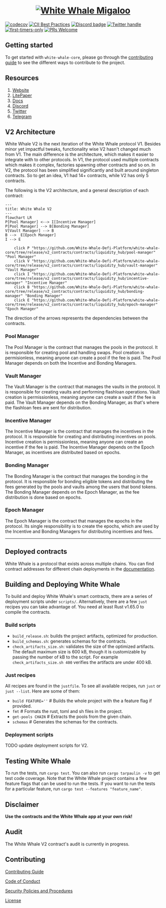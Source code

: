 <a href="https://whitewhale.money/">
  <h1 align="center">
    <picture>
      <img alt="White Whale Migaloo" src="https://miro.medium.com/max/1400/1*29OYRJqqddosWtWo-c3TYQ.png">
    </picture>
  </h1>
</a>

[![codecov](https://codecov.io/github/White-Whale-Defi-Platform/migaloo-core/branch/main/graph/badge.svg?token=Y8S6P1KBS2)](https://codecov.io/github/White-Whale-Defi-Platform/migaloo-core)
[![CII Best Practices](https://bestpractices.coreinfrastructure.org/projects/6401/badge)](https://bestpractices.coreinfrastructure.org/projects/6401)
[![Discord badge][]][Discord invite]
[![Twitter handle][]][Twitter badge]
[![first-timers-only](https://img.shields.io/badge/first--timers--only-friendly-blue.svg?style=flat-square)](https://www.firsttimersonly.com/)
[![PRs Welcome](https://img.shields.io/badge/PRs-welcome-brightgreen.svg?style=flat-square)](https://makeapullrequest.com)

[Discord invite]: https://discord.com/invite/tSxyyCWgYX
[Discord badge]: https://img.shields.io/discord/908044702794801233
[Twitter handle]: https://img.shields.io/twitter/follow/WhiteWhaleDefi.svg?style=social&label=Follow
[Twitter badge]: https://twitter.com/intent/follow?screen_name=WhiteWhaleDefi

## Getting started

To get started with `white-whale-core`, please go through the [contributing guide](./docs/CONTRIBUTING.md) to see the 
different ways to contribute to the project.

## Resources

1. [Website](https://whitewhale.money/)
2. [LitePaper](https://whitewhale.money/LitepaperV2.pdf)
3. [Docs](https://docs.whitewhale.money/white-whale) 
4. [Discord](https://discord.com/invite/tSxyyCWgYX)
5. [Twitter](https://twitter.com/WhiteWhaleDefi)
6. [Telegram](https://t.me/whitewhaleofficial)

## V2 Architecture

White Whale V2 is the next iteration of the White Whale protocol V1. Besides minor yet impactful tweaks, functionality wise V2 
hasn't changed much from V1. The main difference is the architecture, which makes it easier to integrate with to other 
protocols. In V1, the protocol used multiple contracts which makes it complex, factories spawning other contracts and so on.
In V2, the protocol has been simplified significantly and built around singleton contracts. So to get an idea, V1 had 14+ contracts, 
while V2 has only 5 contracts. 

The following is the V2 architecture, and a general description of each contract:

```mermaid
---
title: White Whale V2
---
flowchart LR
P[Pool Manager] <--> I[Incentive Manager]
P[Pool Manager] --> B[Bonding Manager]
V[Vault Manager] --> B
B -->  E[Epoch Manager]
I --> E

    click P "https://github.com/White-Whale-Defi-Platform/white-whale-core/tree/release/v2_contracts/contracts/liquidity_hub/pool-manager" "Pool Manager"
    click V "https://github.com/White-Whale-Defi-Platform/white-whale-core/tree/release/v2_contracts/contracts/liquidity_hub/vault-manager" "Vault Manager"
    click I "https://github.com/White-Whale-Defi-Platform/white-whale-core/tree/release/v2_contracts/contracts/liquidity_hub/incentive-manager" "Incentive Manager"
    click B "https://github.com/White-Whale-Defi-Platform/white-whale-core/tree/release/v2_contracts/contracts/liquidity_hub/bonding-manager" "Bonding Manager"
    click E "https://github.com/White-Whale-Defi-Platform/white-whale-core/tree/release/v2_contracts/contracts/liquidity_hub/epoch-manager" "Epoch Manager"
```
The direction of the arrows represents the dependencies between the contracts.

### Pool Manager
The Pool Manager is the contract that manages the pools in the protocol. It is responsible for creating pool and handling 
swaps. Pool creation is permisionless, meaning anyone can create a pool if the fee is paid. The Pool Manager depends on 
both the Incentive and Bonding Managers.

### Vault Manager
The Vault Manager is the contract that manages the vaults in the protocol. It is responsible for creating vaults and performing 
flashloan operations. Vault creation is permissionless, meaning anyone can create a vault if the fee is paid. The Vault Manager 
depends on the Bonding Manager, as that's where the flashloan fees are sent for distribution.

### Incentive Manager
The Incentive Manager is the contract that manages the incentives in the protocol. It is responsible for creating and 
distributing incentives on pools. Incentive creation is permissionless, meaning anyone can create an incentive if the fee is paid. 
The Incentive Manager depends on the Epoch Manager, as incentives are distributed based on epochs.

### Bonding Manager
The Bonding Manager is the contract that manages the bonding in the protocol. It is responsible for bonding eligible tokens 
and distributing the fees generated by the pools and vaults among the users that bond tokens. The Bonding Manager depends 
on the Epoch Manager, as the fee distribution is done based on epochs.

### Epoch Manager
The Epoch Manager is the contract that manages the epochs in the protocol. Its single responsibility is to create the epochs, 
which are used by the Incentive and Bonding Managers for distributing incentives and fees.

--- 
## Deployed contracts

White Whale is a protocol that exists across multiple chains. You can find contract addresses for different chain deployments 
in the [documentation](https://docs.whitewhale.money/white-whale/smart-contracts/liquidity-hub-deployments).

## Building and Deploying White Whale

To build and deploy White Whale's smart contracts, there are a series of deployment scripts under `scripts/`. Alternatively, 
there are a few `just` recipes you can take advantage of. You need at least Rust v1.65.0 to compile the contracts. 

### Build scripts

- `build_release.sh`: builds the project artifacts, optimized for production.
- `build_schemas.sh`: generates schemas for the contracts.
- `check_artifacts_size.sh`: validates the size of the optimized artifacts. The default maximum size is 600 kB, though 
it is customizable by passing the number of kB to the script. For example `check_artifacts_size.sh 400` verifies the 
artifacts are under 400 kB.

### Just recipes

All recipes are found in the `justfile`. To see all available recipes, run `just` or `just --list`. Here are some of them:

- `build FEATURE=''`             # Builds the whole project with the a feature flag if provided.
- `fmt`                          # Formats the rust, toml and sh files in the project.
- `get-pools CHAIN`              # Extracts the pools from the given chain.
- `schemas`                      # Generates the schemas for the contracts.

### Deployment scripts

TODO update deployment scripts for V2.

## Testing White Whale

To run the tests, run `cargo test`. You can also run `cargo tarpaulin -v` to get test code coverage. Note that the White Whale 
project contains a few feature flags that can be used to run the tests. If you want to run the tests for a particular feature,
run `cargo test --features "feature_name"`.

## Disclaimer

**Use the contracts and the White Whale app at your own risk!**

## Audit

The White Whale V2 contract's audit is currently in progress.

## Contributing

[Contributing Guide](./docs/CONTRIBUTING.md)

[Code of Conduct](./docs/CODE_OF_CONDUCT.md)

[Security Policies and Procedures](./docs/SECURITY.md)

[License](./LICENSE)
